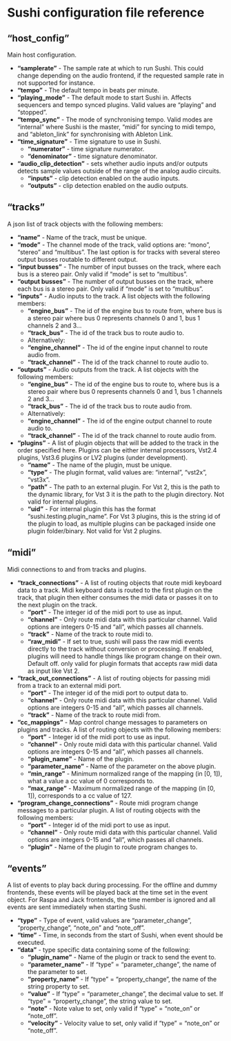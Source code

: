# Sushi configuration file reference

## “host_config”
Main host configuration.

* **“samplerate”** - The sample rate at which to run Sushi. This could change depending on the audio frontend, if the requested sample rate in not supported for instance.
* **“tempo”** - The default tempo in beats per minute.
* **“playing_mode”** - The default mode to start Sushi in. Affects sequencers and tempo synced plugins. Valid values are “playing” and “stopped”.
* **“tempo_sync”** - The mode of synchronising tempo. Valid modes are “internal” where Sushi is the master, “midi” for syncing to midi tempo, and “ableton_link” for synchronising with Ableton Link.
* **“time_signature”** - Time signature to use in Sushi.
    * **“numerator”** - time signature numerator.
    * **“denominator”** - time signature denominator.
* **“audio\_clip_detection”** - sets whether audio inputs and/or outputs detects sample values outside of the range of the analog audio circuits.
    * **“inputs”** - clip detection enabled on the audio inputs.
    * **“outputs”** - clip detection enabled on the audio outputs.

## “tracks”
A json list of track objects with the following members:

* **“name”** - Name of the track, must be unique.
* **“mode”** - The channel mode of the track, valid options are: “mono”, “stereo” and “multibus”. The last option is for tracks with several stereo output busses routable to different output.
* **“input busses”** - The number of input busses on the track, where each bus is a stereo pair. Only valid if “mode” is set to “multibus”.
* **“output busses”** - The number of output busses on the track, where each bus is a stereo pair. Only valid if “mode” is set to “multibus”.
* **“inputs”** - Audio inputs to the track. A list objects with the following members:
    * **“engine_bus”** - The id of the engine bus to route from, where bus is a stereo pair where bus 0 represents channels 0 and 1, bus 1 channels 2 and 3…
    * **“track_bus”** - The id of the track bus to route audio to.
    *   Alternatively:
    * **“engine_channel”** - The id of the engine input channel to route audio from.
    * **“track_channel”** - The id of the track channel to route audio to.
* **“outputs”** - Audio outputs from the track. A list objects with the following members:
    * **“engine_bus”** - The id of the engine bus to route to, where bus is a stereo pair where bus 0 represents channels 0 and 1, bus 1 channels 2 and 3…
    * **“track_bus”** - The id of the track bus to route audio from.
    *   Alternatively:
    * **“engine_channel”** - The id of the engine output channel to route audio to.
    * **“track_channel”** - The id of the track channel to route audio from.
* **“plugins”** - A list of plugin objects that will be added to the track in the order specified here. Plugins can be either internal processors, Vst2.4 plugins, Vst3.6 plugins or LV2 plugins (under development).
    * **“name”** - The name of the plugin, must be unique.
    * **“type”** - The plugin format, valid values are: “internal”, “vst2x”, “vst3x”.
    * **“path”** - The path to an external plugin. For Vst 2, this is the path to the dynamic library, for Vst 3 it is the path to the plugin directory. Not valid for internal plugins.
    * **“uid”** - For internal plugin this has the format “sushi.testing.plugin_name”. For Vst 3 plugins, this is the string id of the plugin to load, as multiple plugins can be packaged inside one plugin folder/binary. Not valid for Vst 2 plugins.

## “midi”
Midi connections to and from tracks and plugins.

* **“track_connections”** - A list of routing objects that route midi keyboard data to a track. Midi keyboard data is routed to the first plugin on the track, that plugin then either consumes the midi data or passes it on to the next plugin on the track.
    * **“port”** - The integer id of the midi port to use as input.
    * **“channel”** - Only route midi data with this particular channel. Valid options are integers 0-15 and “all”, which passes all channels.
    * **“track”** - Name of the track to route midi to.
    * **“raw_midi”** - If set to true, sushi will pass the raw midi events directly to the track without conversion or processing. If enabled, plugins will need to handle things like program change on their own. Default off. only valid for plugin formats that accepts raw midi data as input like Vst 2.
* **“track\_out\_connections”** - A list of routing objects for passing midi from a track to an external midi port.
    * **“port”** - The integer id of the midi port to output data to.
    * **“channel”** - Only route midi data with this particular channel. Valid options are integers 0-15 and “all”, which passes all channels.
    * **“track”** - Name of the track to route midi from.
* **“cc_mappings”** - Map control change messages to parameters on plugins and tracks. A list of routing objects with the following members:
    * **“port”** - Integer id of the midi port to use as input.
    * **“channel”** - Only route midi data with this particular channel. Valid options are integers 0-15 and “all”, which passes all channels.
    * **“plugin_name”** - Name of the plugin.
    * **“parameter_name”** - Name of the parameter on the above plugin.
    * **“min_range”** - Minimum normalized range of the mapping (in [0, 1]), what a value a cc value of 0 corresponds to.
    * **“max_range”** - Maximum normalized range of the mapping (in [0, 1]), corresponds to a cc value of 127.
* **“program\_change_connections”** - Route midi program change messages to a particular plugin. A list of routing objects with the following members:
    * **“port”** - Integer id of the midi port to use as input.
    * **“channel”** - Only route midi data with this particular channel. Valid options are integers 0-15 and “all”, which passes all channels.
    * **“plugin”** - Name of the plugin to route program changes to.

## “events”
A list of events to play back during processing. For the offline and dummy frontends, these events will be played back at the time set in the event object. For Raspa and Jack frontends, the time member is ignored and all events are sent immediately when starting Sushi.

* **“type”** - Type of event, valid values are “parameter_change”, “property_change”, “note_on” and “note_off”.
* **“time”** - Time, in seconds from the start of Sushi, when event should be executed.
* **“data”** - type specific data containing some of the following:
    * **“plugin_name”** - Name of the plugin or track to send the event to.
    * **“parameter_name”** - If “type” = “parameter_change”, the name of the parameter to set.
    * **“property_name”** - If “type” = “property_change”, the name of the string property to set.
    * **“value”** - If “type” = “parameter_change”, the decimal value to set. If “type” = “property_change”, the string value to set.
    * **“note”** - Note value to set, only valid if “type” = “note_on” or “note_off”.
    * **“velocity”** - Velocity value to set, only valid if “type” = “note_on” or “note_off”.